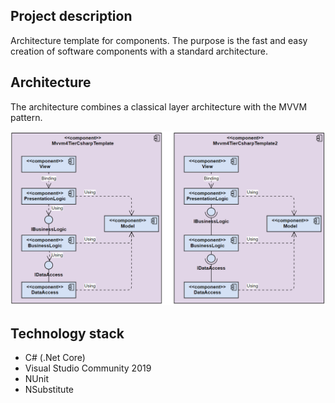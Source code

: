 

## Project description 

Architecture template for components. The purpose is the fast and easy creation of software components with a standard architecture.


## Architecture

The architecture combines a classical layer architecture with the MVVM pattern.  
 

![Architecture](GitHubResources/Mvvm4TierCsharpTemplates.png)  


## Technology stack

* C# (.Net Core)
* Visual Studio Community 2019
* NUnit
* NSubstitute
